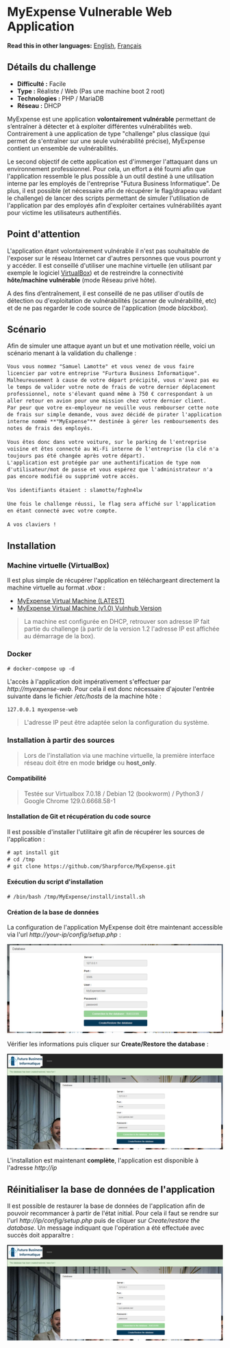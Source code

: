 # MyExpense Vulnerable Web Application

__Read this in other languages:__ [English](README.md), [Français](README.fr.md)

## Détails du challenge

* **Difficulté :** Facile
* **Type :** Réaliste / Web (Pas une machine boot 2 root)
* **Technologies :** PHP / MariaDB
* **Réseau :** DHCP

MyExpense est une application **volontairement vulnérable** permettant de s’entraîner à détecter et à exploiter différentes vulnérabilités web. Contrairement à une application de type "challenge" plus classique (qui permet de s'entraîner sur une seule vulnérabilité précise), MyExpense contient un ensemble de vulnérabilités. 

Le second objectif de cette application est d'immerger l'attaquant dans un environnement professionnel. Pour cela, un effort a été fourni afin que l'application ressemble le plus possible à un outil destiné à une utilisation interne par les employés de l'entreprise "Futura Business Informatique". De plus, il est possible (et nécessaire afin de récupérer le flag/drapeau validant le challenge) de lancer des scripts permettant de simuler l'utilisation de l'application par des employés afin d'exploiter certaines vulnérabilités ayant pour victime les utilisateurs authentifiés.

## Point d'attention

L'application étant volontairement vulnérable il n'est pas souhaitable de l'exposer sur le réseau Internet car d'autres personnes que vous pourront y y accéder. Il est conseillé d'utiliser une machine virtuelle (en utilisant par exemple le logiciel [VirtualBox](https://www.virtualbox.org/)) et de restreindre la connectivité **hôte/machine vulnérable** (mode Réseau privé hôte).

A des fins d’entraînement, il est conseillé de ne pas utiliser d'outils de détection ou d'exploitation de vulnérabilités (scanner de vulnérabilité, etc) et de ne pas regarder le code source de l'application (mode *blackbox*).  

## Scénario

Afin de simuler une attaque ayant un but et une motivation réelle, voici un scénario menant à la validation du challenge :

```
Vous vous nommez "Samuel Lamotte" et vous venez de vous faire licencier par votre entreprise "Furtura Business Informatique". 
Malheureusement à cause de votre départ précipité, vous n'avez pas eu le temps de valider votre note de frais de votre dernier déplacement professionnel, note s'élevant quand même à 750 € correspondant à un aller retour en avion pour une mission chez votre dernier client. 
Par peur que votre ex-employeur ne veuille vous rembourser cette note de frais sur simple demande, vous avez décidé de pirater l'application interne nommé **"MyExpense"** destinée à gérer les remboursements des notes de frais des employés.

Vous êtes donc dans votre voiture, sur le parking de l'entreprise voisine et êtes connecté au Wi-Fi interne de l'entreprise (la clé n'a toujours pas été changée après votre départ).
L'application est protégée par une authentification de type nom d'utilisateur/mot de passe et vous espérez que l'administrateur n'a pas encore modifié ou supprimé votre accès.

Vos identifiants étaient : slamotte/fzghn4lw

Une fois le challenge réussi, le flag sera affiché sur l'application en étant connecté avec votre compte.

A vos claviers !

```

## Installation

### Machine virtuelle (VirtualBox)

Il est plus simple de récupérer l'application en téléchargeant directement la machine virtuelle au format _.vbox_ :
- [MyExpense Virtual Machine (LATEST)](https://www.mediafire.com/file/v4yugfeikmx1mpn/MyExpense_Vulnerable_Web_Application_-_1.4.ova/file)
- [MyExpense Virtual Machine (v1.0) Vulnhub Version](http://www.mediafire.com/file/mx1b7qe00y9dfzv/MyExpense_Vulnerable_Web_Application.ova/file)

> La machine est configurée en DHCP, retrouver son adresse IP fait partie du challenge (à partir de la version 1.2 l'adresse IP est affichée au démarrage de la box).

### Docker

```
# docker-compose up -d
```

L'accès à l'application doit impérativement s'effectuer par _http://myexpense-web_. Pour cela il est donc nécessaire d'ajouter l'entrée suivante dans le fichier _/etc/hosts_ de la machine hôte : 

```
127.0.0.1 myexpense-web
```

> L'adresse IP peut être adaptée selon la configuration du système.

### Installation à partir des sources

> Lors de l'installation via une machine virtuelle, la première interface réseau doit être en mode __bridge__ ou __host_only__.

#### Compatibilité

> Testée sur Virtualbox 7.0.18 / Debian 12 (bookworm) / Python3 / Google Chrome 129.0.6668.58-1

#### Installation de Git et récupération du code source

Il est possible d'installer l'utilitaire git afin de récupérer les sources de l'application :
```
# apt install git
# cd /tmp
# git clone https://github.com/Sharpforce/MyExpense.git
```

#### Exécution du script d'installation

```
# /bin/bash /tmp/MyExpense/install/install.sh
```

#### Création de la base de données

La configuration de l'application MyExpense doit être maintenant accessible via l'url _http://your-ip/config/setup.php_ :

![](https://github.com/Sharpforce/MyExpense/blob/main/img/d2a99cee077535dc955e87a1d8f8727e.png?raw=true)

Vérifier les informations puis cliquer sur **Create/Restore the database** :

![](https://github.com/Sharpforce/MyExpense/blob/main/img/4ae8ad29aadb188f855b952e1e21f588.png?raw=true)

L'installation est maintenant **complète**, l'application est disponible à l'adresse _http://ip_

## Réinitialiser la base de données de l'application

Il est possible de restaurer la base de données de l'application afin de pouvoir recommancer à partir de l'état initial. Pour cela il faut se rendre sur l'url _http://ip/config/setup.php_ puis de cliquer sur _Create/restore the database_. Un message indiquant que l'opération a été effectuée avec succès doit apparaître :

![](https://github.com/Sharpforce/MyExpense/blob/main/img/4ae8ad29aadb188f855b952e1e21f588.png?raw=true)
